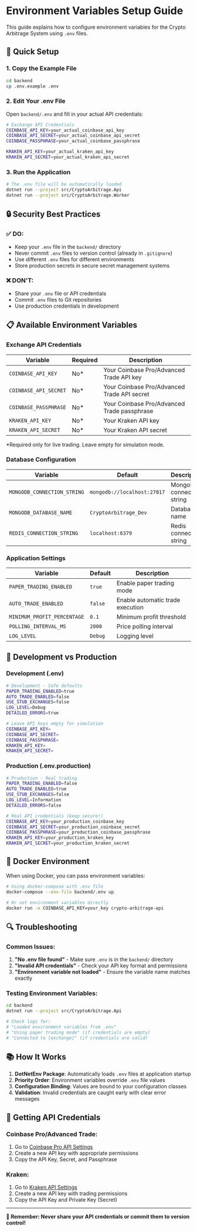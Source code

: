 # Environment Variables Setup Guide

This guide explains how to configure environment variables for the Crypto Arbitrage System using `.env` files.

## 🔧 **Quick Setup**

### 1. Copy the Example File
```bash
cd backend
cp .env.example .env
```

### 2. Edit Your .env File
Open `backend/.env` and fill in your actual API credentials:

```bash
# Exchange API Credentials
COINBASE_API_KEY=your_actual_coinbase_api_key
COINBASE_API_SECRET=your_actual_coinbase_api_secret  
COINBASE_PASSPHRASE=your_actual_coinbase_passphrase

KRAKEN_API_KEY=your_actual_kraken_api_key
KRAKEN_API_SECRET=your_actual_kraken_api_secret
```

### 3. Run the Application
```bash
# The .env file will be automatically loaded
dotnet run --project src/CryptoArbitrage.Api
dotnet run --project src/CryptoArbitrage.Worker
```

## 🔒 **Security Best Practices**

### ✅ DO:
- Keep your `.env` file in the `backend/` directory
- Never commit `.env` files to version control (already in `.gitignore`)
- Use different `.env` files for different environments
- Store production secrets in secure secret management systems

### ❌ DON'T:
- Share your `.env` file or API credentials
- Commit `.env` files to Git repositories
- Use production credentials in development

## 📋 **Available Environment Variables**

### **Exchange API Credentials**
| Variable | Required | Description |
|----------|----------|-------------|
| `COINBASE_API_KEY` | No* | Your Coinbase Pro/Advanced Trade API key |
| `COINBASE_API_SECRET` | No* | Your Coinbase Pro/Advanced Trade API secret |
| `COINBASE_PASSPHRASE` | No* | Your Coinbase Pro/Advanced Trade passphrase |
| `KRAKEN_API_KEY` | No* | Your Kraken API key |
| `KRAKEN_API_SECRET` | No* | Your Kraken API secret |

*Required only for live trading. Leave empty for simulation mode.

### **Database Configuration**
| Variable | Default | Description |
|----------|---------|-------------|
| `MONGODB_CONNECTION_STRING` | `mongodb://localhost:27017` | MongoDB connection string |
| `MONGODB_DATABASE_NAME` | `CryptoArbitrage_Dev` | Database name |
| `REDIS_CONNECTION_STRING` | `localhost:6379` | Redis connection string |

### **Application Settings**
| Variable | Default | Description |
|----------|---------|-------------|
| `PAPER_TRADING_ENABLED` | `true` | Enable paper trading mode |
| `AUTO_TRADE_ENABLED` | `false` | Enable automatic trade execution |
| `MINIMUM_PROFIT_PERCENTAGE` | `0.1` | Minimum profit threshold |
| `POLLING_INTERVAL_MS` | `2000` | Price polling interval |
| `LOG_LEVEL` | `Debug` | Logging level |

## 🧪 **Development vs Production**

### **Development (.env)**
```bash
# Development - Safe defaults
PAPER_TRADING_ENABLED=true
AUTO_TRADE_ENABLED=false
USE_STUB_EXCHANGES=false
LOG_LEVEL=Debug
DETAILED_ERRORS=true

# Leave API keys empty for simulation
COINBASE_API_KEY=
COINBASE_API_SECRET=
COINBASE_PASSPHRASE=
KRAKEN_API_KEY=
KRAKEN_API_SECRET=
```

### **Production (.env.production)**
```bash
# Production - Real trading
PAPER_TRADING_ENABLED=false
AUTO_TRADE_ENABLED=true
USE_STUB_EXCHANGES=false
LOG_LEVEL=Information
DETAILED_ERRORS=false

# Real API credentials (keep secure!)
COINBASE_API_KEY=your_production_coinbase_key
COINBASE_API_SECRET=your_production_coinbase_secret
COINBASE_PASSPHRASE=your_production_coinbase_passphrase
KRAKEN_API_KEY=your_production_kraken_key
KRAKEN_API_SECRET=your_production_kraken_secret
```

## 🐳 **Docker Environment**

When using Docker, you can pass environment variables:

```bash
# Using docker-compose with .env file
docker-compose --env-file backend/.env up

# Or set environment variables directly
docker run -e COINBASE_API_KEY=your_key crypto-arbitrage-api
```

## 🔍 **Troubleshooting**

### **Common Issues:**

1. **"No .env file found"** - Make sure `.env` is in the `backend/` directory
2. **"Invalid API credentials"** - Check your API key format and permissions
3. **"Environment variable not loaded"** - Ensure the variable name matches exactly

### **Testing Environment Variables:**
```bash
cd backend
dotnet run --project src/CryptoArbitrage.Api

# Check logs for:
# "Loaded environment variables from .env"
# "Using paper trading mode" (if credentials are empty)
# "Connected to [exchange]" (if credentials are valid)
```

## 📚 **How It Works**

1. **DotNetEnv Package**: Automatically loads `.env` files at application startup
2. **Priority Order**: Environment variables override `.env` file values
3. **Configuration Binding**: Values are bound to your configuration classes
4. **Validation**: Invalid credentials are caught early with clear error messages

## 🎯 **Getting API Credentials**

### **Coinbase Pro/Advanced Trade:**
1. Go to [Coinbase Pro API Settings](https://pro.coinbase.com/profile/api)
2. Create a new API key with appropriate permissions
3. Copy the API Key, Secret, and Passphrase

### **Kraken:**
1. Go to [Kraken API Settings](https://www.kraken.com/u/security/api)  
2. Create a new API key with trading permissions
3. Copy the API Key and Private Key (Secret)

---

**🔐 Remember: Never share your API credentials or commit them to version control!**
